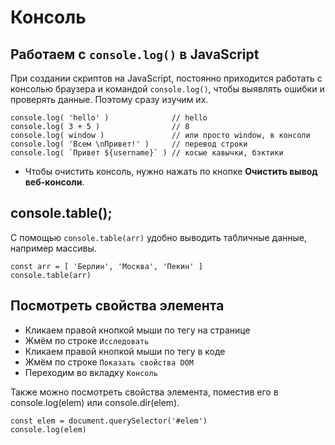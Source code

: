 # Консоль
## Работаем с `console.log()` в JavaScript

При создании скриптов на JavaScript, постоянно приходится работать с консолью браузера и командой `console.log()`, чтобы выявлять ошибки и проверять данные. Поэтому сразу изучим их.

    console.log( 'hello' )              // hello
    console.log( 3 + 5 )                // 8
    console.log( window )               // или просто window, в консоли
    console.log( 'Всем \nПривет!' )     // перевод строки
    console.log( `Привет ${username}` ) // косые кавычки, бэктики

- Чтобы очистить консоль, нужно нажать по кнопке **Очистить вывод веб-консоли**.

## console.table();
С помощью `console.table(arr)` удобно выводить табличные данные, например массивы.

    const arr = [ 'Берлин', 'Москва', 'Пекин' ]
    console.table(arr)

## Посмотреть свойства элемента
- Кликаем правой кнопкой мыши по тегу на странице
- Жмём по строке `Исследовать`
- Кликаем правой кнопкой мыши по тегу в коде
- Жмём по строке `Показать свойства DOM`
- Переходим во вкладку `Консоль`

Также можно посмотреть свойства элемента, поместив его в console.log(elem) или console.dir(elem).

    const elem = document.querySelector('#elem')
    console.log(elem)
